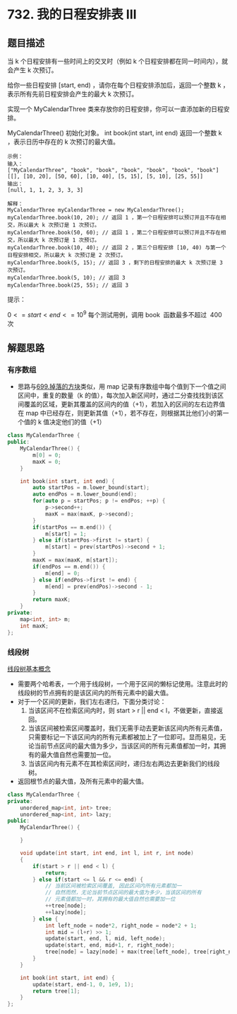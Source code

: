 # 732. 我的日程安排表 III

## 题目描述

当 k 个日程安排有一些时间上的交叉时（例如 k 个日程安排都在同一时间内），就会产生 k 次预订。

给你一些日程安排 [start, end) ，请你在每个日程安排添加后，返回一个整数 k ，表示所有先前日程安排会产生的最大 k 次预订。

实现一个 MyCalendarThree 类来存放你的日程安排，你可以一直添加新的日程安排。

MyCalendarThree() 初始化对象。
int book(int start, int end) 返回一个整数 k ，表示日历中存在的 k 次预订的最大值。

```
示例：
输入：
["MyCalendarThree", "book", "book", "book", "book", "book", "book"]
[[], [10, 20], [50, 60], [10, 40], [5, 15], [5, 10], [25, 55]]
输出：
[null, 1, 1, 2, 3, 3, 3]

解释：
MyCalendarThree myCalendarThree = new MyCalendarThree();
myCalendarThree.book(10, 20); // 返回 1 ，第一个日程安排可以预订并且不存在相交，所以最大 k 次预订是 1 次预订。
myCalendarThree.book(50, 60); // 返回 1 ，第二个日程安排可以预订并且不存在相交，所以最大 k 次预订是 1 次预订。
myCalendarThree.book(10, 40); // 返回 2 ，第三个日程安排 [10, 40) 与第一个日程安排相交，所以最大 k 次预订是 2 次预订。
myCalendarThree.book(5, 15); // 返回 3 ，剩下的日程安排的最大 k 次预订是 3 次预订。
myCalendarThree.book(5, 10); // 返回 3
myCalendarThree.book(25, 55); // 返回 3
```

提示：

$0 <= start < end <= 10^9$
每个测试用例，调用 book  函数最多不超过  400 次

## 解题思路

### 有序数组

- 思路与[699.掉落的方块](./699.%20%E6%8E%89%E8%90%BD%E7%9A%84%E6%96%B9%E5%9D%97.md)类似，用 map 记录有序数组中每个值到下一个值之间区间中，重复的数量（k 的值），每次加入新区间时，通过二分查找找到该区间覆盖的区域，更新其覆盖的区间内的值（+1），若加入的区间的左右边界值在 map 中已经存在，则更新其值（+1），若不存在，则根据其比他们小的第一个值的 k 值决定他们的值（+1）

```cpp
class MyCalendarThree {
public:
    MyCalendarThree() {
        m[0] = 0;
        maxK = 0;
    }

    int book(int start, int end) {
        auto startPos = m.lower_bound(start);
        auto endPos = m.lower_bound(end);
        for(auto p = startPos; p != endPos; ++p) {
            p->second++;
            maxK = max(maxK, p->second);
        }
        if(startPos == m.end()) {
            m[start] = 1;
        } else if(startPos->first != start) {
            m[start] = prev(startPos)->second + 1;
        }
        maxK = max(maxK, m[start]);
        if(endPos == m.end()) {
            m[end] = 0;
        } else if(endPos->first != end) {
            m[end] = prev(endPos)->second - 1;
        }
        return maxK;
    }
private:
    map<int, int> m;
    int maxK;
};
```

### 线段树

[线段树基本概念](https://zhuanlan.zhihu.com/p/106118909)

- 需要两个哈希表，一个用于线段树，一个用于区间的懒标记使用。注意此时的线段树的节点拥有的是该区间内的所有元素中的最大值。
- 对于一个区间的更新，我们左右递归，下面分类讨论：
  1. 当该区间不在检索区间内时，则 start > r || end < l，不做更新，直接返回。
  2. 当该区间被检索区间覆盖时，我们无需手动去更新该区间内所有元素值，只需要标记一下该区间内的所有元素都被加上了一位即可。显而易见，无论当前节点区间的最大值为多少，当该区间的所有元素值都加一时，其拥有的最大值自然也需要加一位。
  3. 当该区间内有元素不在其检索区间时，递归左右两边去更新我们的线段树。
- 返回根节点的最大值，及所有元素中的最大值。

```cpp
class MyCalendarThree {
private:
    unordered_map<int, int> tree;
    unordered_map<int, int> lazy;
public:
    MyCalendarThree() {

    }

    void update(int start, int end, int l, int r, int node)
    {
        if(start > r || end < l) {
            return;
        } else if(start <= l && r <= end) {
            // 当前区间被检索区间覆盖, 因此区间内所有元素都加一
            // 自然而然，无论当前节点区间的最大值为多少，当该区间的所有
            // 元素值都加一时，其拥有的最大值自然也需要加一位
            ++tree[node];
            ++lazy[node];
        } else {
            int left_node = node*2, right_node = node*2 + 1;
            int mid = (l+r) >> 1;
            update(start, end, l, mid, left_node);
            update(start, end, mid+1, r, right_node);
            tree[node] = lazy[node] + max(tree[left_node], tree[right_node]);
        }
    }

    int book(int start, int end) {
        update(start, end-1, 0, 1e9, 1);
        return tree[1];
    }
};

```
